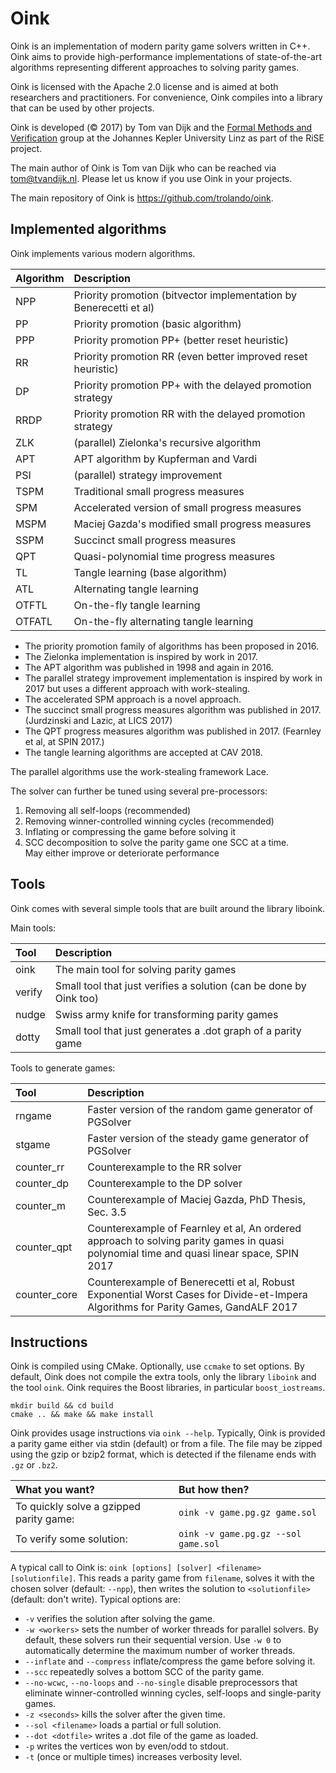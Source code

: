 Oink
====
Oink is an implementation of modern parity game solvers written in C++.
Oink aims to provide high-performance implementations of state-of-the-art
algorithms representing different approaches to solving parity games.

Oink is licensed with the Apache 2.0 license and is aimed at both researchers
and practitioners. For convenience, Oink compiles into a library that can
be used by other projects.

Oink is developed (&copy; 2017) by Tom van Dijk and the
[Formal Methods and Verification](http://fmv.jku.at/)
group at the Johannes Kepler University Linz as part of the RiSE project.

The main author of Oink is Tom van Dijk who can be reached via <tom@tvandijk.nl>.
Please let us know if you use Oink in your projects.

The main repository of Oink is https://github.com/trolando/oink.

Implemented algorithms
----------------------

Oink implements various modern algorithms.

Algorithm       | Description
:-------------- | :----------
NPP    | Priority promotion (bitvector implementation by Benerecetti et al)
PP     | Priority promotion (basic algorithm)
PPP    | Priority promotion PP+ (better reset heuristic)
RR     | Priority promotion RR (even better improved reset heuristic)
DP     | Priority promotion PP+ with the delayed promotion strategy
RRDP   | Priority promotion RR with the delayed promotion strategy
ZLK    | (parallel) Zielonka's recursive algorithm
APT    | APT algorithm by Kupferman and Vardi
PSI    | (parallel) strategy improvement
TSPM   | Traditional small progress measures
SPM    | Accelerated version of small progress measures
MSPM   | Maciej Gazda's modified small progress measures
SSPM   | Succinct small progress measures
QPT    | Quasi-polynomial time progress measures
TL     | Tangle learning (base algorithm)
ATL    | Alternating tangle learning
OTFTL  | On-the-fly tangle learning
OTFATL | On-the-fly alternating tangle learning

* The priority promotion family of algorithms has been proposed in 2016.
* The Zielonka implementation is inspired by work in 2017.
* The APT algorithm was published in 1998 and again in 2016.
* The parallel strategy improvement implementation is inspired by work in 2017 but uses a different approach with work-stealing.
* The accelerated SPM approach is a novel approach.
* The succinct small progress measures algorithm was published in 2017. (Jurdzinski and Lazic, at LICS 2017)
* The QPT progress measures algorithm was published in 2017. (Fearnley et al, at SPIN 2017.)
* The tangle learning algorithms are accepted at CAV 2018.

The parallel algorithms use the work-stealing framework Lace.

The solver can further be tuned using several pre-processors:

1. Removing all self-loops (recommended)
2. Removing winner-controlled winning cycles (recommended)
3. Inflating or compressing the game before solving it
4. SCC decomposition to solve the parity game one SCC at a time.  
   May either improve or deteriorate performance

Tools
-----

Oink comes with several simple tools that are built around the library
liboink.

Main tools:

Tool    | Description
:------ | :-------------
oink    | The main tool for solving parity games
verify  | Small tool that just verifies a solution (can be done by Oink too)
nudge   | Swiss army knife for transforming parity games
dotty   | Small tool that just generates a .dot graph of a parity game

Tools to generate games:

Tool           | Description
:------------- | :----------
rngame         | Faster version of the random game generator of PGSolver
stgame         | Faster version of the steady game generator of PGSolver
counter\_rr    | Counterexample to the RR solver
counter\_dp    | Counterexample to the DP solver
counter\_m     | Counterexample of Maciej Gazda, PhD Thesis, Sec. 3.5
counter\_qpt   | Counterexample of Fearnley et al, An ordered approach to solving parity games in quasi polynomial time and quasi linear space, SPIN 2017
counter\_core  | Counterexample of Benerecetti et al, Robust Exponential Worst Cases for Divide-et-Impera Algorithms for Parity Games, GandALF 2017

Instructions
-----------

Oink is compiled using CMake.
Optionally, use `ccmake` to set options.
By default, Oink does not compile the extra tools, only the library `liboink` and the tool `oink`.
Oink requires the Boost libraries, in particular `boost_iostreams`.
```
mkdir build && cd build
cmake .. && make && make install
```

Oink provides usage instructions via `oink --help`. Typically, Oink is provided a parity game either
via stdin (default) or from a file. The file may be zipped using the gzip or bzip2 format, which is detected if the
filename ends with `.gz` or `.bz2`.

What you want?                          | But how then?
:-------------------------------------- | :---------------------------------
To quickly solve a gzipped parity game: | `oink -v game.pg.gz game.sol`
To verify some solution:                | `oink -v game.pg.gz --sol game.sol`

A typical call to Oink is: `oink [options] [solver] <filename> [solutionfile]`. This reads a parity game from `filename`, solves it with the chosen solver (default: `--npp`), then writes the solution to `<solutionfile>` (default: don't write).
Typical options are:
- `-v` verifies the solution after solving the game.
- `-w <workers>` sets the number of worker threads for parallel solvers. By default, these solvers run their sequential version. Use `-w 0` to automatically determine the maximum number of worker threads.
- `--inflate` and `--compress` inflate/compress the game before solving it.
- `--scc` repeatedly solves a bottom SCC of the parity game.
- `--no-wcwc`, `--no-loops` and `--no-single` disable preprocessors that eliminate winner-controlled winning cycles, self-loops and single-parity games.
- `-z <seconds>` kills the solver after the given time.
- `--sol <filename>` loads a partial or full solution.
- `--dot <dotfile>` writes a .dot file of the game as loaded.
- `-p` writes the vertices won by even/odd to stdout.
- `-t` (once or multiple times) increases verbosity level.
